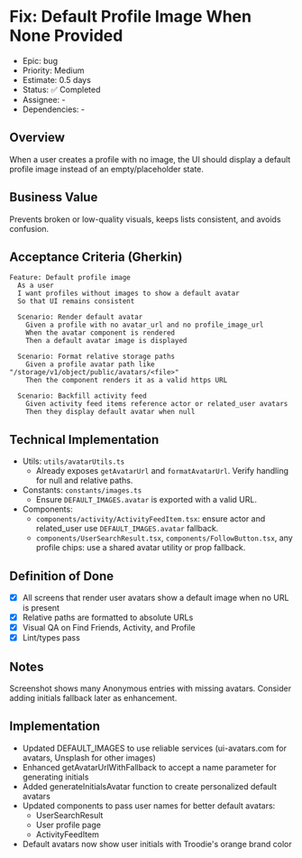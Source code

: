 # Fix: Default Profile Image When None Provided

- Epic: bug
- Priority: Medium
- Estimate: 0.5 days
- Status: ✅ Completed
- Assignee: -
- Dependencies: -

## Overview
When a user creates a profile with no image, the UI should display a default profile image instead of an empty/placeholder state.

## Business Value
Prevents broken or low-quality visuals, keeps lists consistent, and avoids confusion.

## Acceptance Criteria (Gherkin)
```gherkin
Feature: Default profile image
  As a user
  I want profiles without images to show a default avatar
  So that UI remains consistent

  Scenario: Render default avatar
    Given a profile with no avatar_url and no profile_image_url
    When the avatar component is rendered
    Then a default avatar image is displayed

  Scenario: Format relative storage paths
    Given a profile avatar path like "/storage/v1/object/public/avatars/<file>"
    Then the component renders it as a valid https URL

  Scenario: Backfill activity feed
    Given activity feed items reference actor or related_user avatars
    Then they display default avatar when null
```

## Technical Implementation
- Utils: `utils/avatarUtils.ts`
  - Already exposes `getAvatarUrl` and `formatAvatarUrl`. Verify handling for null and relative paths.
- Constants: `constants/images.ts`
  - Ensure `DEFAULT_IMAGES.avatar` is exported with a valid URL.
- Components:
  - `components/activity/ActivityFeedItem.tsx`: ensure actor and related_user use `DEFAULT_IMAGES.avatar` fallback.
  - `components/UserSearchResult.tsx`, `components/FollowButton.tsx`, any profile chips: use a shared avatar utility or prop fallback.

## Definition of Done
- [x] All screens that render user avatars show a default image when no URL is present
- [x] Relative paths are formatted to absolute URLs
- [x] Visual QA on Find Friends, Activity, and Profile
- [x] Lint/types pass

## Notes
Screenshot shows many Anonymous entries with missing avatars. Consider adding initials fallback later as enhancement.

## Implementation
- Updated DEFAULT_IMAGES to use reliable services (ui-avatars.com for avatars, Unsplash for other images)
- Enhanced getAvatarUrlWithFallback to accept a name parameter for generating initials
- Added generateInitialsAvatar function to create personalized default avatars
- Updated components to pass user names for better default avatars:
  - UserSearchResult
  - User profile page
  - ActivityFeedItem
- Default avatars now show user initials with Troodie's orange brand color
